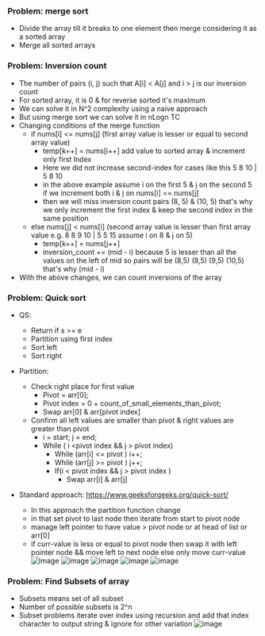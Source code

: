 ### Problem: merge sort
- Divide the array till it breaks to one element then merge considering it as a sorted array
- Merge all sorted arrays

### Problem: Inversion count
- The number of pairs (i, j) such that A[i] < A[j] and i > j is our inversion count
- For sorted array, it is 0 & for reverse sorted it's maximum
- We can solve it in N^2 complexity using a naive approach
- But using merge sort we can solve it in nLogn TC
- Changing conditions of the merge function
  - if nums[i] <= nums[j] (first array value is lesser or equal to second array value)
    - temp[k++] = nums[i++] add value to sorted array & increment only first Index
    - Here we did not increase second-index for cases like this 5 8 10 | 5 8 10
    - in the above example assume i on the first 5 & j on the second 5 if we increment both i & j on nums[i] == nums[j]
    - then we will miss inversion count pairs (8, 5) & (10, 5) that's why we only increment the first index & keep the second index in the same position
  - else nums[j] < nums[i] (second array value is lesser than first array value e.g. 8 8 9 10 | 5 5 15 assume i on 8 & j on 5)
    - temp[k++] = nums[j++]
    - inversion_count += (mid - i) because 5 is lesser than all the values on the left of mid so pairs will be (8,5) (8,5) (9,5) (10,5) that's why (mid - i)
- With the above changes, we can count inversions of the array

### Problem: Quick sort
- QS:
  - Return if s >= e
  - Partition using first index
  - Sort left 
  - Sort right

- Partition:
  - Check right place for first value
    - Pivot = arr[0];
    - Pivot index = 0 + count_of_small_elements_than_pivot;
    - Swap arr[0] & arr[pivot index]
  - Confirm all left values are smaller than pivot & right values are greater than pivot
    - i = start; j = end;
    - While ( i <pivot index && j > pivot index)
      - While (arr[i] <= pivot ) i++;
      - While (arr[j] >= pivot ) j++;
      - If(i < pivot index && j > pivot index )
        - Swap arr[i] & arr[j]
- Standard approach: https://www.geeksforgeeks.org/quick-sort/
  - In this approach the partition function change
  - in that set pivot to last node then iterate from start to pivot node
  - manage left pointer to have value > pivot node or at head of list or arr[0]
  - if curr-value is less or equal to pivot node then swap it with left pointer node && move left to next node else only move curr-value
![image](https://github.com/Santosh-745/DSA/assets/80413971/cad7c73e-e884-4612-b6c5-0bfba562d8b2)
![image](https://github.com/Santosh-745/DSA/assets/80413971/f52a63b5-1ad9-4513-ab07-229ba3785d53)
![image](https://github.com/Santosh-745/DSA/assets/80413971/5031ee91-9f7c-415a-ad3a-a3360ef05761)
![image](https://github.com/Santosh-745/DSA/assets/80413971/c744a69f-257b-45b4-84ed-e2be9abfc67e)
![image](https://github.com/Santosh-745/DSA/assets/80413971/30f2a713-fd20-4b2a-bfe3-e723edf82cef)


### Problem: Find Subsets of array
- Subsets means set of all subset
- Number of possible subsets is 2^n
- Subset problems iterate over index using recursion and add that index character to output string & ignore for other variation
  ![image](https://github.com/Santosh-745/DSA/assets/80413971/24f83406-6f0d-4285-88d9-3cad61ec2c5d)
